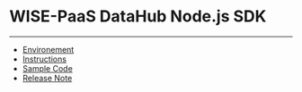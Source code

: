 # WISE-PaaS DataHub Node.js SDK

---

* [Environement](/sdks/c-sdk/environement.md "Environement")
* [Instructions](/sdks/java-sdk/instruction.md)
* [Sample Code](/sdks/python-sdk/sample-code.md)
* [Release Note](/sdks/java-sdk/release-note.md)



